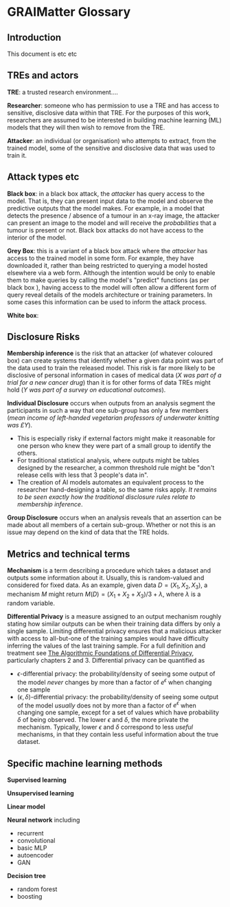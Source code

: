 # GRAIMatter Glossary

## Introduction

This document is etc etc

## TREs and actors

**TRE**: a trusted research environment....

**Researcher**: someone who has permission to use a TRE and has access to sensitive, disclosive data within that TRE. For the purposes of this work, researchers are assumed to be interested in building machine learning (ML) models that they will then wish to remove from the TRE.

**Attacker**: an individual (or organisation) who attempts to extract, from the trained model, some of the sensitive and disclosive data that was used to train it.


## Attack types etc

**Black box**: in a black box attack, the _attacker_ has query access to the model. That is, they can present input data to the model and observe the predictive outputs that the model makes. For example, in a model that detects the presence / absence of a tumour in an x-ray image, the attacker can present an image to the model and will receive the _probabilities_ that a tumour is present or not. Black box attacks do not have access to the interior of the model.

**Grey Box**: this is a variant of a black box attack where  the _attacker_  has access to the trained model in some form. For example, they have downloaded it, rather than being restricted to querying a model hosted elsewhere via a web form. Although the intention would be only to enable them to make queries by calling the model's "predict" functions (as per black box ), having access to the  model will often allow a different form of query reveal details of the models architecture or training parameters. In some cases this information can be used to inform the attack process.

**White box**:

## Disclosure Risks ##

**Membership inference** is the risk that an attacker (of whatever coloured box) can create systems that identify whether a given data point was part of the data used to train the released model.  This risk is far more likely to be disclosive of personal information in cases of medical data (_X was part of a trial for a new cancer drug_)  than  it is for other forms of data TREs might hold (_Y was part of a survey on educational outcomes_).

**Individual Disclosure** occurs when outputs from an analysis segment the participants in such a way that one sub-group has only a few members (_mean income of left-handed vegetarian professors of underwater knitting was £Y_).
 - This is especially risky if external factors might make it reasonable for one person who knew they were part of a small group to identify the others.
 - For traditional statistical analysis, where outputs might be tables designed by the researcher, a common threshold rule might be "don't release cells with less that 3 people's data in".
 - The creation of AI models automates an equivalent process to the researcher hand-designing a table,  so the same risks apply.    _It remains to be seen exactly how the _traditional_ disclosure rules relate to membership inference_.

**Group Disclosure** occurs when an analysis reveals that an assertion can be made about all members of a certain sub-group. Whether or not this is an issue may depend on the kind of data that the TRE holds.


## Metrics and technical terms ##

**Mechanism** is a term describing a procedure which takes a dataset and outputs some information about it. Usually, this is random-valued and considered for fixed data. As an example, given data $D=(X_1, X_2, X_3)$, a mechanism $M$ might return $M(D)=(X_1+X_2+X_3)/3 + \lambda$, where $\lambda$ is a random variable. 

**Differential Privacy** is a measure assigned to an output mechanism roughly stating how similar outputs can be when their training data differs by only a single sample. Limiting differential privacy ensures that a malicious attacker with access to all-but-one of the training samples would have difficulty inferring the values of the last training sample. For a full definition and treatment see [The Algorithmic Foundations of Differential Privacy](https://www.cis.upenn.edu/~aaroth/Papers/privacybook.pdf), particularly chapters 2 and 3. Differential privacy can be quantified as
 - $\epsilon$-differential privacy: the probability/density of seeing some output of the model _never_ changes by more than a factor of $e^{\epsilon}$ when changing one sample 
 - ($\epsilon,\delta$)-differential privacy: the probability/density of seeing some output of the model _usually_ does not by more than a factor of $e^{\epsilon}$ when changing one sample, except for a set of values which have probability $\delta$ of being observed.
The lower $\epsilon$ and $\delta$, the more private the mechanism. Typically, lower $\epsilon$ and $\delta$ correspond to less _useful_ mechanisms, in that they contain less useful information about the true dataset.


## Specific machine learning methods ##

**Supervised learning**

**Unsupervised learning**

**Linear model**

**Neural network** including
 - recurrent
 - convolutional
 - basic MLP
 - autoencoder
 - GAN

**Decision tree**
 - random forest
 - boosting
